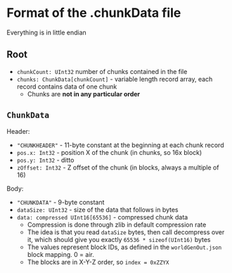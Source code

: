 # Format of the .chunkData file
Everything is in little endian

## Root
* `chunkCount: UInt32` number of chunks contained in the file
* `chunks: ChunkData[chunkCount]` - variable length record array, each record contains data of one chunk
	* Chunks are **not in any particular order**

## `ChunkData`
Header:
* `"CHUNKHEADER"` - 11-byte constant at the beginning at each chunk record
* `pos.x: Int32` - position X of the chunk (in chunks, so 16x block)
* `pos.y: Int32` - ditto
* `zOffset: Int32` - Z offset of the chunk (in blocks, always a multiple of 16)

Body:
* `"CHUNKDATA"` - 9-byte constant
* `dataSize: UInt32` - size of the data that follows in bytes
* `data: compressed UInt16[65536]` - compressed chunk data
	* Compression is done through zlib in default compression rate
	* The idea is that you read `dataSize` bytes, then call decompress over it, which should give you exactly `65536 * sizeof(UInt16)` bytes
	* The values represent block IDs, as defined in the `worldGenOut.json` block mapping. 0 = air.
	* The blocks are in X-Y-Z order, so `index = 0xZZYX`
